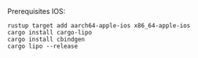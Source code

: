 Prerequisites IOS:

    rustup target add aarch64-apple-ios x86_64-apple-ios
    cargo install cargo-lipo
    cargo install cbindgen
    cargo lipo --release